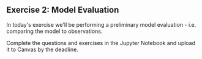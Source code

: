 ## Exercise 2: Model Evaluation

In today's exercise we'll be performing a preliminary model evaluation - i.e. comparing the model to observations.

Complete the questions and exercises in the Jupyter Notebook and upload it to Canvas by the deadline. 


